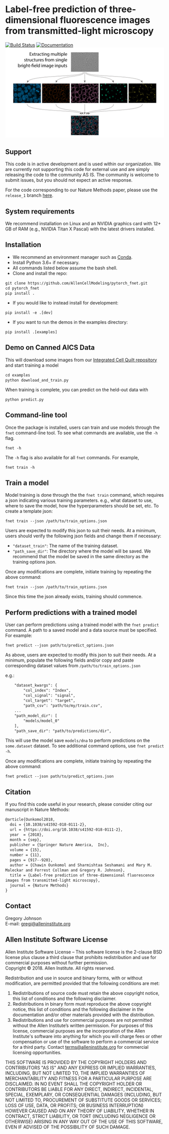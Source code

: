 # Label-free prediction of three-dimensional fluorescence images from transmitted-light microscopy

[![Build Status](https://github.com/AllenCellModeling/pytorch_fnet/workflows/Build%20Master/badge.svg)](https://github.com/AllenCellModeling/pytorch_fnet/actions)
[![Documentation](https://github.com/AllenCellModeling/pytorch_fnet/workflows/Documentation/badge.svg)](https://allencellmodeling.github.io/pytorch_fnet/)
![Combined outputs](resources/PredictingStructures-1.jpg?raw=true "Combined outputs")

## Support

This code is in active development and is used within our organization. We are currently not supporting this code for external use and are simply releasing the code to the community AS IS. The community is welcome to submit issues, but you should not expect an active response.

For the code corresponding to our Nature Methods paper, please use the `release_1` branch [here](https://github.com/AllenCellModeling/pytorch_fnet/tree/release_1).

## System requirements

We recommend installation on Linux and an NVIDIA graphics card with 12+ GB of RAM (e.g., NVIDIA Titan X Pascal) with the latest drivers installed.

## Installation

- We recommend an environment manager such as [Conda](https://docs.conda.io/en/latest/miniconda.html).
- Install Python 3.6+ if necessary.
- All commands listed below assume the bash shell.
- Clone and install the repo:

```shell
git clone https://github.com/AllenCellModeling/pytorch_fnet.git
cd pytorch_fnet
pip install .
```

- If you would like to instead install for development:

```shell
pip install -e .[dev]
```

- If you want to run the demos in the examples directory:

```shell
pip install .[examples]
```

## Demo on Canned AICS Data
This will download some images from our [Integrated Cell Quilt repository](https://open.quiltdata.com/b/allencell/tree/aics/pipeline_integrated_cell/) and start training a model
```shell
cd examples
python download_and_train.py
```
When training is complete, you can predict on the held-out data with
```shell
python predict.py
```

## Command-line tool

Once the package is installed, users can train and use models through the `fnet` command-line tool. To see what commands are available, use the `-h` flag.

```shell
fnet -h
```

The `-h` flag is also available for all `fnet` commands. For example,

```shell
fnet train -h
```

## Train a model

Model training is done through the the `fnet train` command, which requires a json indicating various training parameters. e.g., what dataset to use, where to save the model, how the hyperparameters should be set, etc. To create a template json:

```shell
fnet train --json /path/to/train_options.json
```

Users are expected to modify this json to suit their needs. At a minimum, users should verify the following json fields and change them if necessary:

- `"dataset_train"`: The name of the training dataset.
- `"path_save_dir"`: The directory where the model will be saved. We recommend that the model be saved in the same directory as the training options json.

Once any modifications are complete, initiate training by repeating the above command:

```shell
fnet train --json /path/to/train_options.json
```

Since this time the json already exists, training should commence.

## Perform predictions with a trained model

User can perform predictions using a trained model with the `fnet predict` command. A path to a saved model and a data source must be specified. For example:

```shell
fnet predict --json path/to/predict_options.json
```

As above, users are expected to modify this json to suit their needs. At a minimum, populate the following fields and/or copy and paste corresponding dataset values from `/path/to/train_options.json`

e.g.:
```shell
    "dataset_kwargs": {
        "col_index": "Index",
        "col_signal": "signal",
        "col_target": "target",
        "path_csv": "path/to/my/train.csv",
    ...
    "path_model_dir": [
        "models/model_0"
    ],
    "path_save_dir": "path/to/predictions/dir",
```

This will use the model save `models/dna` to perform predictions on the `some.dataset` dataset. To see additional command options, use `fnet predict -h`.

Once any modifications are complete, initiate training by repeating the above command:

```shell
fnet predict --json path/to/predict_options.json
```

## Citation

If you find this code useful in your research, please consider citing our manuscript in Nature Methods:

```
@article{Ounkomol2018,
  doi = {10.1038/s41592-018-0111-2},
  url = {https://doi.org/10.1038/s41592-018-0111-2},
  year  = {2018},
  month = {sep},
  publisher = {Springer Nature America,  Inc},
  volume = {15},
  number = {11},
  pages = {917--920},
  author = {Chawin Ounkomol and Sharmishtaa Seshamani and Mary M. Maleckar and Forrest Collman and Gregory R. Johnson},
  title = {Label-free prediction of three-dimensional fluorescence images from transmitted-light microscopy},
  journal = {Nature Methods}
}
```

## Contact

Gregory Johnson  
E-mail: <gregj@alleninstitute.org>

## Allen Institute Software License

Allen Institute Software License – This software license is the 2-clause BSD license plus clause a third clause that prohibits redistribution and use for commercial purposes without further permission.   
Copyright © 2018. Allen Institute.  All rights reserved.

Redistribution and use in source and binary forms, with or without modification, are permitted provided that the following conditions are met:
1. Redistributions of source code must retain the above copyright notice, this list of conditions and the following disclaimer.  
2. Redistributions in binary form must reproduce the above copyright notice, this list of conditions and the following disclaimer in the documentation and/or other materials provided with the distribution.  
3. Redistributions and use for commercial purposes are not permitted without the Allen Institute’s written permission. For purposes of this license, commercial purposes are the incorporation of the Allen Institute's software into anything for which you will charge fees or other compensation or use of the software to perform a commercial service for a third party. Contact terms@alleninstitute.org for commercial licensing opportunities.  

THIS SOFTWARE IS PROVIDED BY THE COPYRIGHT HOLDERS AND CONTRIBUTORS "AS IS" AND ANY EXPRESS OR IMPLIED WARRANTIES, INCLUDING, BUT NOT LIMITED TO, THE IMPLIED WARRANTIES OF MERCHANTABILITY AND FITNESS FOR A PARTICULAR PURPOSE ARE DISCLAIMED. IN NO EVENT SHALL THE COPYRIGHT HOLDER OR CONTRIBUTORS BE LIABLE FOR ANY DIRECT, INDIRECT, INCIDENTAL, SPECIAL, EXEMPLARY, OR CONSEQUENTIAL DAMAGES (INCLUDING, BUT NOT LIMITED TO, PROCUREMENT OF SUBSTITUTE GOODS OR SERVICES; LOSS OF USE, DATA, OR PROFITS; OR BUSINESS INTERRUPTION) HOWEVER CAUSED AND ON ANY THEORY OF LIABILITY, WHETHER IN CONTRACT, STRICT LIABILITY, OR TORT (INCLUDING NEGLIGENCE OR OTHERWISE) ARISING IN ANY WAY OUT OF THE USE OF THIS SOFTWARE, EVEN IF ADVISED OF THE POSSIBILITY OF SUCH DAMAGE.
